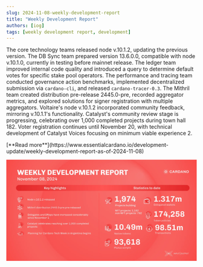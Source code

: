 ```yaml
---
slug: 2024-11-08-weekly-development-report
title: "Weekly Development Report"
authors: [iog]
tags: [weekly development report, development]
---
```


The core technology teams released node v.10.1.2, updating the previous version. The DB Sync team prepared version 13.6.0.0, compatible with node v.10.1.0, currently in testing before mainnet release. The ledger team improved internal code quality and introduced a query to determine default votes for specific stake pool operators. The performance and tracing team conducted governance action benchmarks, implemented decentralized submission via `cardano-cli`, and released `cardano-tracer-0.3`. The Mithril team created distribution pre-release 2445.0-pre, recorded aggregator metrics, and explored solutions for signer registration with multiple aggregators. Voltaire's node v.10.1.2 incorporated community feedback, mirroring v.10.1.1's functionality. Catalyst's community review stage is progressing, celebrating over 1,000 completed projects during town hall 182. Voter registration continues until November 20, with technical development of Catalyst Voices focusing on minimum viable experience 2. 

<div style={{ textAlign: 'right' }}>
 [**Read more**](https://www.essentialcardano.io/development-update/weekly-development-report-as-of-2024-11-08) 
</div>

 ![weekly development report](./banner.webp)

